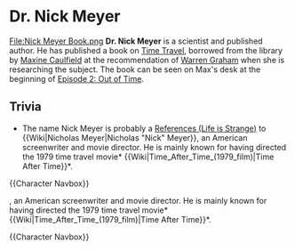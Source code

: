 #  Dr. Nick Meyer 

[File:Nick Meyer Book.png](thumb.md)
**Dr. Nick Meyer** is a scientist and published author. He has published a book on [Time Travel](time_travel.md), borrowed from the library by [Maxine Caulfield](max_caulfield.md) at the recommendation of [Warren Graham](warren_graham.md) when she is researching the subject. The book can be seen on Max's desk at the beginning of [Episode 2: Out of Time](episode_2.md).

## Trivia 
* The name Nick Meyer is probably a [References (Life is Strange)](reference.md) to {{Wiki|Nicholas Meyer|Nicholas "Nick" Meyer}}, an American screenwriter and movie director. He is mainly known for having directed the 1979 time travel movie* {{Wiki|Time_After_Time_(1979_film)|Time After Time}}*.

{{Character Navbox}}

, an American screenwriter and movie director. He is mainly known for having directed the 1979 time travel movie* {{Wiki|Time_After_Time_(1979_film)|Time After Time}}*.

{{Character Navbox}}

